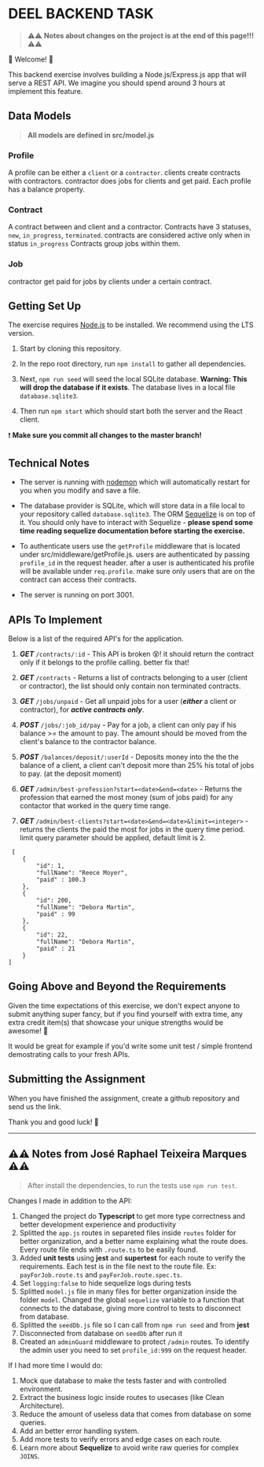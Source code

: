 # DEEL BACKEND TASK

> ⚠️⚠️ **Notes about changes on the project is at the end of this page!!!** ⚠️⚠️

💫 Welcome! 🎉

This backend exercise involves building a Node.js/Express.js app that will serve a REST API. We imagine you should spend around 3 hours at implement this feature.

## Data Models

> **All models are defined in src/model.js**

### Profile

A profile can be either a `client` or a `contractor`.
clients create contracts with contractors. contractor does jobs for clients and get paid.
Each profile has a balance property.

### Contract

A contract between and client and a contractor.
Contracts have 3 statuses, `new`, `in_progress`, `terminated`. contracts are considered active only when in status `in_progress`
Contracts group jobs within them.

### Job

contractor get paid for jobs by clients under a certain contract.

## Getting Set Up

The exercise requires [Node.js](https://nodejs.org/en/) to be installed. We recommend using the LTS version.

1. Start by cloning this repository.

1. In the repo root directory, run `npm install` to gather all dependencies.

1. Next, `npm run seed` will seed the local SQLite database. **Warning: This will drop the database if it exists**. The database lives in a local file `database.sqlite3`.

1. Then run `npm start` which should start both the server and the React client.

❗️ **Make sure you commit all changes to the master branch!**

## Technical Notes

- The server is running with [nodemon](https://nodemon.io/) which will automatically restart for you when you modify and save a file.

- The database provider is SQLite, which will store data in a file local to your repository called `database.sqlite3`. The ORM [Sequelize](http://docs.sequelizejs.com/) is on top of it. You should only have to interact with Sequelize - **please spend some time reading sequelize documentation before starting the exercise.**

- To authenticate users use the `getProfile` middleware that is located under src/middleware/getProfile.js. users are authenticated by passing `profile_id` in the request header. after a user is authenticated his profile will be available under `req.profile`. make sure only users that are on the contract can access their contracts.
- The server is running on port 3001.

## APIs To Implement

Below is a list of the required API's for the application.

1. **_GET_** `/contracts/:id` - This API is broken 😵! it should return the contract only if it belongs to the profile calling. better fix that!

1. **_GET_** `/contracts` - Returns a list of contracts belonging to a user (client or contractor), the list should only contain non terminated contracts.

1. **_GET_** `/jobs/unpaid` - Get all unpaid jobs for a user (**_either_** a client or contractor), for **_active contracts only_**.

1. **_POST_** `/jobs/:job_id/pay` - Pay for a job, a client can only pay if his balance >= the amount to pay. The amount should be moved from the client's balance to the contractor balance.

1. **_POST_** `/balances/deposit/:userId` - Deposits money into the the the balance of a client, a client can't deposit more than 25% his total of jobs to pay. (at the deposit moment)

1. **_GET_** `/admin/best-profession?start=<date>&end=<date>` - Returns the profession that earned the most money (sum of jobs paid) for any contactor that worked in the query time range.

1. **_GET_** `/admin/best-clients?start=<date>&end=<date>&limit=<integer>` - returns the clients the paid the most for jobs in the query time period. limit query parameter should be applied, default limit is 2.

```
 [
    {
        "id": 1,
        "fullName": "Reece Moyer",
        "paid" : 100.3
    },
    {
        "id": 200,
        "fullName": "Debora Martin",
        "paid" : 99
    },
    {
        "id": 22,
        "fullName": "Debora Martin",
        "paid" : 21
    }
]
```

## Going Above and Beyond the Requirements

Given the time expectations of this exercise, we don't expect anyone to submit anything super fancy, but if you find yourself with extra time, any extra credit item(s) that showcase your unique strengths would be awesome! 🙌

It would be great for example if you'd write some unit test / simple frontend demostrating calls to your fresh APIs.

## Submitting the Assignment

When you have finished the assignment, create a github repository and send us the link.

Thank you and good luck! 🙏

---

## ⚠️⚠️ Notes from José Raphael Teixeira Marques ⚠️⚠️

> After install the dependencies, to run the tests use `npm run test`.

Changes I made in addition to the API:

1. Changed the project do **Typescript** to get more type correctness and better development experience and productivity
1. Splitted the `app.js` routes in separeted files inside `routes` folder for better organization, and a better name explaining what the route does. Every route file ends with `.route.ts` to be easily found.
1. Added **unit tests** using **jest** and **supertest** for each route to verify the requirements. Each test is in the file next to the route file. Ex: `payForJob.route.ts` and `payForJob.route.spec.ts`.
1. Set `logging:false` to hide sequelize logs during tests
1. Splitted `model.js` file in many files for better organization inside the folder `model`. Changed the global `sequelize` variable to a function that connects to the database, giving more control to tests to disconnect from database.
1. Splitted the `seedDb.js` file so I can call from `npm run seed` and from **jest**
1. Disconnected from database on `seedDb` after run it
1. Created an `adminGuard` middleware to protect `/admin` routes. To identify the admin user you need to set `profile_id:999` on the request header.

If I had more time I would do:

1. Mock que database to make the tests faster and with controlled environment.
1. Extract the business logic inside routes to usecases (like Clean Architecture).
1. Reduce the amount of useless data that comes from database on some queries.
1. Add an better error handling system.
1. Add more tests to verify errors and edge cases on each route.
1. Learn more about **Sequelize** to avoid write raw queries for complex `JOINS`.
